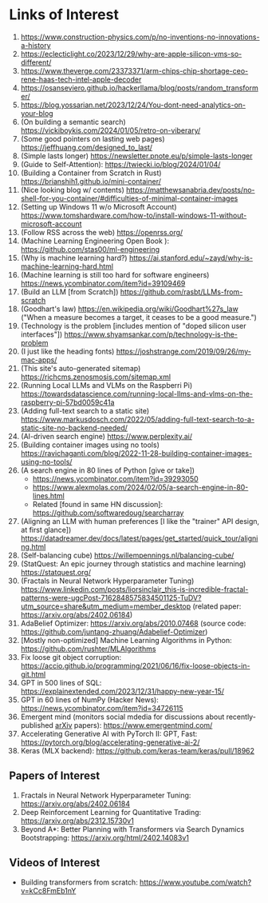 # Links of Interest

1. https://www.construction-physics.com/p/no-inventions-no-innovations-a-history
2. https://eclecticlight.co/2023/12/29/why-are-apple-silicon-vms-so-different/
3. https://www.theverge.com/23373371/arm-chips-chip-shortage-ceo-rene-haas-tech-intel-apple-decoder
4. https://osanseviero.github.io/hackerllama/blog/posts/random_transformer/
5. https://blog.yossarian.net/2023/12/24/You-dont-need-analytics-on-your-blog
6. (On building a semantic search) https://vickiboykis.com/2024/01/05/retro-on-viberary/
7. (Some good pointers on lasting web pages) https://jeffhuang.com/designed_to_last/
8. (Simple lasts longer) https://newsletter.pnote.eu/p/simple-lasts-longer
9. (Guide to Self-Attention): https://twiecki.io/blog/2024/01/04/
10. (Building a Container from Scratch in Rust) https://brianshih1.github.io/mini-container/
11. (Nice looking blog w/ contents) https://matthewsanabria.dev/posts/no-shell-for-you-container/#difficulties-of-minimal-container-images
12. (Setting up Windows 11 w/o Microsoft Account) https://www.tomshardware.com/how-to/install-windows-11-without-microsoft-account
13. (Follow RSS across the web) https://openrss.org/
14. (Machine Learning Engineering Open Book
 ): https://github.com/stas00/ml-engineering
15. (Why is machine learning hard?) https://ai.stanford.edu/~zayd/why-is-machine-learning-hard.html
16. (Machine learning is still too hard for software engineers) https://news.ycombinator.com/item?id=39109469
17. (Build an LLM [from Scratch]) https://github.com/rasbt/LLMs-from-scratch
18. (Goodhart's law) https://en.wikipedia.org/wiki/Goodhart%27s_law ("When a measure becomes a target, it ceases to be a good measure.")
19. (Technology is the problem [includes mention of "doped silicon user interfaces"]) https://www.shyamsankar.com/p/technology-is-the-problem
20. (I just like the heading fonts) https://joshstrange.com/2019/09/26/my-mac-apps/
21. (This site's auto-generated sitemap) https://richcms.zenosmosis.com/sitemap.xml
22. (Running Local LLMs and VLMs on the Raspberri Pi) https://towardsdatascience.com/running-local-llms-and-vlms-on-the-raspberry-pi-57bd0059c41a
23. (Adding full-text search to a static site) https://www.markusdosch.com/2022/05/adding-full-text-search-to-a-static-site-no-backend-needed/
24. (AI-driven search engine) https://www.perplexity.ai/
25. (Building container images using no tools) https://ravichaganti.com/blog/2022-11-28-building-container-images-using-no-tools/
26. (A search engine in 80 lines of Python [give or take])
    - https://news.ycombinator.com/item?id=39293050
    - https://www.alexmolas.com/2024/02/05/a-search-engine-in-80-lines.html
    - Related [found in same HN discussion]: https://github.com/softwaredoug/searcharray
27. (Aligning an LLM with human preferences [I like the "trainer" API design, at first glance]) https://datadreamer.dev/docs/latest/pages/get_started/quick_tour/aligning.html
28. (Self-balancing cube) https://willempennings.nl/balancing-cube/
29. (StatQuest: An epic journey through statistics and machine learning) https://statquest.org/
30. (Fractals in Neural Network Hyperparameter Tuning) https://www.linkedin.com/posts/liorsinclair_this-is-incredible-fractal-patterns-were-ugcPost-7162848575834501125-TuDV?utm_source=share&utm_medium=member_desktop (related paper: https://arxiv.org/abs/2402.06184)
31. AdaBelief Optimizer: https://arxiv.org/abs/2010.07468 (source code: https://github.com/juntang-zhuang/Adabelief-Optimizer)
32. [Mostly non-optimized] Machine Learning Algorithms in Python: https://github.com/rushter/MLAlgorithms
33. Fix loose git object corruption: https://accio.github.io/programming/2021/06/16/fix-loose-objects-in-git.html
34. GPT in 500 lines of SQL: https://explainextended.com/2023/12/31/happy-new-year-15/
35. GPT in 60 lines of NumPy (Hacker News): https://news.ycombinator.com/item?id=34726115
36. Emergent mind (monitors social mdedia for discussions about recently-published [arXiv](https://arxiv.org/) papers): https://www.emergentmind.com/
37. Accelerating Generative AI with PyTorch II: GPT, Fast: https://pytorch.org/blog/accelerating-generative-ai-2/
38. Keras (MLX backend): https://github.com/keras-team/keras/pull/18962

## Papers of Interest

1. Fractals in Neural Network Hyperparameter Tuning: https://arxiv.org/abs/2402.06184
2. Deep Reinforcement Learning for Quantitative Trading: https://arxiv.org/abs/2312.15730v1
3. Beyond A*: Better Planning with Transformers via Search Dynamics Bootstrapping: https://arxiv.org/html/2402.14083v1


## Videos of Interest

- Building transformers from scratch: https://www.youtube.com/watch?v=kCc8FmEb1nY
